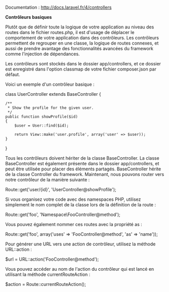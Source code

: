 Documentation : 
http://docs.laravel.fr/4/controllers

**Contrôleurs basiques**

Plutôt que de définir toute la logique de votre application au niveau des routes dans le fichier routes.php, il est d'usage de déplacer le comportement de votre application dans des contrôleurs. Les contrôleurs permettent de regrouper en une classe, la logique de routes connexes, et aussi de prendre avantage des fonctionnalités avancées du framework comme l'injection de dépendances.

Les contrôleurs sont stockés dans le dossier app/controllers, et ce dossier est enregistré dans l'option classmap de votre fichier composer.json par défaut.

Voici un exemple d'un contrôleur basique :

class UserController extends BaseController {

    /**
     * Show the profile for the given user.
     */
    public function showProfile($id)
    {
        $user = User::find($id);

        return View::make('user.profile', array('user' => $user));
    }

}

Tous les contrôleurs doivent hériter de la classe BaseController. La classe BaseController est également présente dans le dossier app/controllers, et peut être utilisée pour placer des éléments partagés. BaseController hérite de la classe Controller du framework. Maintenant, nous pouvons router vers notre contrôleur de la manière suivante :

Route::get('user/{id}', 'UserController@showProfile');

Si vous organisez votre code avec des namespaces PHP, utilisez simplement le nom complet de la classe lors de la définition de la route :

Route::get('foo', 'Namespace\FooController@method');

Vous pouvez également nommer ces routes avec la propriété as :

Route::get('foo', array('uses' => 'FooController@method',
                                        'as' => 'name'));

Pour générer une URL vers une action de contrôleur, utilisez la méthode URL::action :

$url = URL::action('FooController@method');

Vous pouvez accéder au nom de l'action du contrôleur qui est lancé en utilisant la méthode currentRouteAction :

$action = Route::currentRouteAction();
